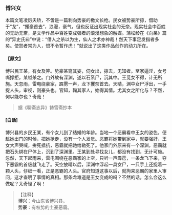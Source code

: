 <script type="text/javascript">
    var head = document.getElementsByTagName('head')[0];
    cssURL = '/public/liao.css';
    linkTag = document.createElement('link');
    linkTag.href = cssURL;
    linkTag.setAttribute('type','text/css');
    linkTag.setAttribute('rel','stylesheet');
    head.appendChild(linkTag);
</script>
### 博兴女

本篇文笔凌厉夭矫，不啻是一篇刺向势豪的檄文长枪。民女被势豪所掠，借助于“龙”，“攫豪首去”，浪漫，豪气，但也反证出现实社会的无奈。现实社会中百姓的无助无奈，是文学作品中百姓变成强者的浪漫想象的触媒。蒲松龄在《向杲》篇的“异史氏曰”中说：“借人之杀以为生，仙人之术亦神哉！然天下事足发指者多矣。使怨者常为人，恨不令暂作虎！”就说出了这类作品创作的动力所在。

#### 【原文】
<section>
博兴民王某，有女及笄。势豪某窥其姿，伺女出，掠去，无知者。至家逼淫，女号嘶撑拒，某缢杀之。门外故有深渊，遂以石系尸，沉其中。王觅女不得，计无所施。天忽雨，雷电绕豪家，霹雳一声，龙下攫奈首去。天晴，渊中女尸浮出，一手捉人头，审视，则豪头也。官知，鞠其家人，始得其情。尤其女之所化与？不然，何以能尔也？奇哉！

</section>

> 据《聊斋志异》铸雪斋抄本

#### [白话]
<aside>

博兴县的乡民王某，有个女儿到了结婚的年龄。当地一个恶霸看中王女的姿色，便趁她出门的时候，把她抢走，没有一个人发觉。恶霸将她带到家中，就要强奸，王女大声哭喊，拚死抵抗，恶霸就把她给勒死了。他家门外原来有一个深渊，恶霸就把石头绑在尸体上，沉到了深渊里。王某到处寻找女儿，都没有找到，无计可施。忽然，天下起雨来，雷电围绕在恶霸家的上空，只听一声霹雳，一条龙飞下来，夺下恶霸的首级就飞走了。天空放晴以后，深渊中浮起一具女尸，一只手上还捉着一颗人头，仔细一看，正是恶霸的人头。官府知道这事以后，就拘来恶霸的家里人审问，这才查明了事情的真相。那条龙难道是王女变成的吗？不然的话，怎么会这么做呢？太奇怪了啊！

</aside>

> 【注释】  
<b>博兴</b>：今山东省博兴县。  
<b>势豪</b>：有权势的土豪恶霸。  

